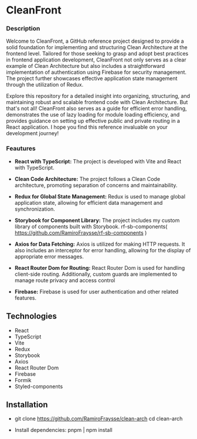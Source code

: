 # CleanFront

### Description

Welcome to CleanFront, a GitHub reference project designed to provide a solid foundation for implementing and structuring Clean Architecture at the frontend level. Tailored for those seeking to grasp and adopt best practices in frontend application development, CleanFront not only serves as a clear example of Clean Architecture but also includes a straightforward implementation of authentication using Firebase for security management. The project further showcases effective application state management through the utilization of Redux.

Explore this repository for a detailed insight into organizing, structuring, and maintaining robust and scalable frontend code with Clean Architecture. But that's not all! CleanFront also serves as a guide for efficient error handling, demonstrates the use of lazy loading for module loading efficiency, and provides guidance on setting up effective public and private routing in a React application. I hope you find this reference invaluable on your development journey!

### Feautures

- **React with TypeScript:** The project is developed with Vite and React with TypeScript.

- **Clean Code Architecture:** The project follows a Clean Code architecture, promoting separation of concerns and maintainability.

- **Redux for Global State Management:** Redux is used to manage global application state, allowing for efficient data management and synchronization.

- **Storybook for Component Library:** The project includes my custom library of components built with Storybook. rf-sb-components( https://github.com/RamiroFraysse/rf-sb-components )

- **Axios for Data Fetching:** Axios is utilized for making HTTP requests. It also includes an interceptor for error handling, allowing for the display of appropriate error messages.

- **React Router Dom for Routing:** React Router Dom is used for handling client-side routing. Additionally, custom guards are implemented to manage route privacy and access control

- **Firebase:** Firebase is used for user authentication and other related features.

## Technologies

- React
- TypeScript
- Vite
- Redux
- Storybook
- Axios
- React Router Dom
- Firebase
- Formik
- Styled-components

## Installation

- git clone https://github.com/RamiroFraysse/clean-arch
  cd clean-arch

- Install dependencies: pnpm | npm install

